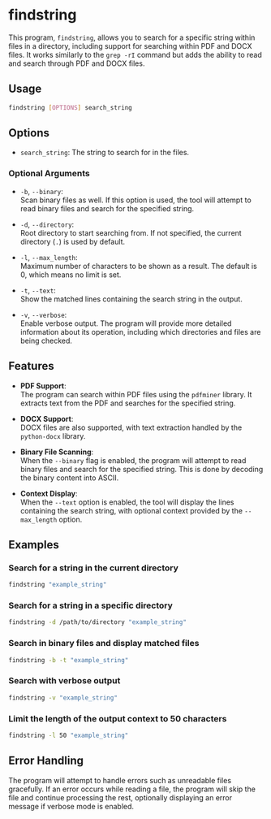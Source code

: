 # findstring

This program, `findstring`, allows you to search for a specific string within files in a directory, including support for searching within PDF and DOCX files. It works similarly to the `grep -rI` command but adds the ability to read and search through PDF and DOCX files.

## Usage

```bash
findstring [OPTIONS] search_string
```

## Options

- `search_string`: The string to search for in the files.

### Optional Arguments

- `-b`, `--binary`:  
  Scan binary files as well. If this option is used, the tool will attempt to read binary files and search for the specified string.

- `-d`, `--directory`:  
  Root directory to start searching from. If not specified, the current directory (`.`) is used by default.

- `-l`, `--max_length`:  
  Maximum number of characters to be shown as a result. The default is 0, which means no limit is set.

- `-t`, `--text`:  
  Show the matched lines containing the search string in the output.

- `-v`, `--verbose`:  
  Enable verbose output. The program will provide more detailed information about its operation, including which directories and files are being checked.

## Features

- **PDF Support**:  
  The program can search within PDF files using the `pdfminer` library. It extracts text from the PDF and searches for the specified string.

- **DOCX Support**:  
  DOCX files are also supported, with text extraction handled by the `python-docx` library.

- **Binary File Scanning**:  
  When the `--binary` flag is enabled, the program will attempt to read binary files and search for the specified string. This is done by decoding the binary content into ASCII.

- **Context Display**:  
  When the `--text` option is enabled, the tool will display the lines containing the search string, with optional context provided by the `--max_length` option.

## Examples

### Search for a string in the current directory

```bash
findstring "example_string"
```

### Search for a string in a specific directory

```bash
findstring -d /path/to/directory "example_string"
```

### Search in binary files and display matched files

```bash
findstring -b -t "example_string"
```

### Search with verbose output

```bash
findstring -v "example_string"
```

### Limit the length of the output context to 50 characters

```bash
findstring -l 50 "example_string"
```

## Error Handling

The program will attempt to handle errors such as unreadable files gracefully. If an error occurs while reading a file, the program will skip the file and continue processing the rest, optionally displaying an error message if verbose mode is enabled.
